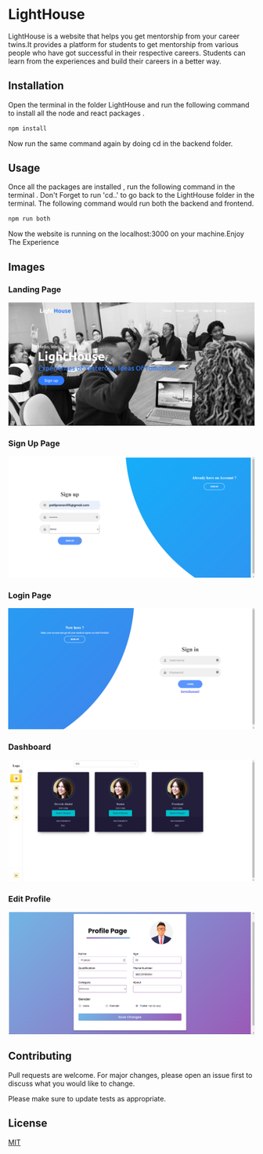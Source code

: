 # LightHouse

LightHouse is a website that helps you get mentorship from your career twins.It provides a platform for students to get mentorship from various people who have got successful in their respective careers. Students can learn from the experiences and build their careers in a better way.

## Installation

Open the terminal in the folder LightHouse and run the following command to install all the node and react packages .

```bash
npm install
```

Now run the same command again by doing cd in the backend folder.

## Usage

Once all the packages are installed , run the following command in the terminal . Don't Forget to run 'cd..' to go back to the LightHouse folder in the terminal. The following command would run both the backend and frontend.

```bash
npm run both
```

Now the website is running on the localhost:3000 on your machine.Enjoy The Experience

## Images

### Landing Page

![Landing Page](./images/landing-page.png)

### Sign Up Page

![Signup](./images/signup.png)

### Login Page

![Login](./images/login.png)

### Dashboard

![Dashboard](./images/dashboard.png)

### Edit Profile

![Edit Profile](./images/edit-profile.png)

## Contributing

Pull requests are welcome. For major changes, please open an issue first to discuss what you would like to change.

Please make sure to update tests as appropriate.

## License

[MIT](https://choosealicense.com/licenses/mit/)
